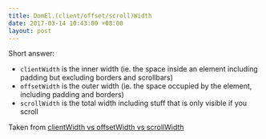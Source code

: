 ```yaml
---
title: DomEl.(client/offset/scroll)Width
date: 2017-03-14 10:43:00 +08:00
layout: post
---
```


Short answer:

- `clientWidth` is the inner width (ie. the space inside an element including padding but excluding borders and scrollbars)
- `offsetWidth` is the outer width (ie. the space occupied by the element, including padding and borders)
- `scrollWidth` is the total width including stuff that is only visible if you scroll

Taken from [clientWidth vs offsetWidth vs scrollWidth](https://wincent.com/wiki/clientWidth_vs_offsetWidth_vs_scrollWidth)